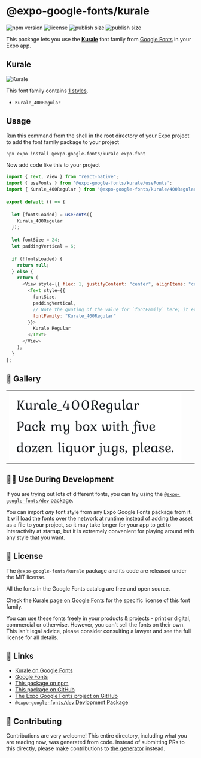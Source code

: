 # @expo-google-fonts/kurale

![npm version](https://flat.badgen.net/npm/v/@expo-google-fonts/kurale)
![license](https://flat.badgen.net/github/license/expo/google-fonts)
![publish size](https://flat.badgen.net/packagephobia/install/@expo-google-fonts/kurale)
![publish size](https://flat.badgen.net/packagephobia/publish/@expo-google-fonts/kurale)

This package lets you use the [**Kurale**](https://fonts.google.com/specimen/Kurale) font family from [Google Fonts](https://fonts.google.com/) in your Expo app.

## Kurale

![Kurale](./font-family.png)

This font family contains [1 styles](#-gallery).

- `Kurale_400Regular`

## Usage

Run this command from the shell in the root directory of your Expo project to add the font family package to your project

```sh
npx expo install @expo-google-fonts/kurale expo-font
```

Now add code like this to your project

```js
import { Text, View } from "react-native";
import { useFonts } from '@expo-google-fonts/kurale/useFonts';
import { Kurale_400Regular } from '@expo-google-fonts/kurale/400Regular';

export default () => {

  let [fontsLoaded] = useFonts({
    Kurale_400Regular
  });

  let fontSize = 24;
  let paddingVertical = 6;

  if (!fontsLoaded) {
    return null;
  } else {
    return (
      <View style={{ flex: 1, justifyContent: "center", alignItems: "center" }}>
        <Text style={{
          fontSize,
          paddingVertical,
          // Note the quoting of the value for `fontFamily` here; it expects a string!
          fontFamily: "Kurale_400Regular"
        }}>
          Kurale Regular
        </Text>
      </View>
    );
  }
};
```

## 🔡 Gallery


||||
|-|-|-|
|![Kurale_400Regular](./400Regular/Kurale_400Regular.ttf.png)||||


## 👩‍💻 Use During Development

If you are trying out lots of different fonts, you can try using the [`@expo-google-fonts/dev` package](https://github.com/expo/google-fonts/tree/master/font-packages/dev#readme).

You can import _any_ font style from any Expo Google Fonts package from it. It will load the fonts over the network at runtime instead of adding the asset as a file to your project, so it may take longer for your app to get to interactivity at startup, but it is extremely convenient for playing around with any style that you want.


## 📖 License

The `@expo-google-fonts/kurale` package and its code are released under the MIT license.

All the fonts in the Google Fonts catalog are free and open source.

Check the [Kurale page on Google Fonts](https://fonts.google.com/specimen/Kurale) for the specific license of this font family.

You can use these fonts freely in your products & projects - print or digital, commercial or otherwise. However, you can't sell the fonts on their own. This isn't legal advice, please consider consulting a lawyer and see the full license for all details.

## 🔗 Links

- [Kurale on Google Fonts](https://fonts.google.com/specimen/Kurale)
- [Google Fonts](https://fonts.google.com/)
- [This package on npm](https://www.npmjs.com/package/@expo-google-fonts/kurale)
- [This package on GitHub](https://github.com/expo/google-fonts/tree/master/font-packages/kurale)
- [The Expo Google Fonts project on GitHub](https://github.com/expo/google-fonts)
- [`@expo-google-fonts/dev` Devlopment Package](https://github.com/expo/google-fonts/tree/master/font-packages/dev)

## 🤝 Contributing

Contributions are very welcome! This entire directory, including what you are reading now, was generated from code. Instead of submitting PRs to this directly, please make contributions to [the generator](https://github.com/expo/google-fonts/tree/master/packages/generator) instead.
